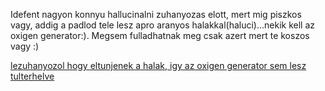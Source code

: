 Idefent nagyon konnyu hallucinalni zuhanyozas elott, mert mig piszkos vagy, addig a padlod tele 
lesz apro aranyos halakkal(haluci)...nekik kell az oxigen generator:). Megsem fulladhatnak meg 
csak azert mert te koszos vagy :)

[lezuhanyozol hogy eltunjenek a halak, igy az oxigen generator sem lesz tulterhelve](../zuhanyzas/zuhanyzas.md)
